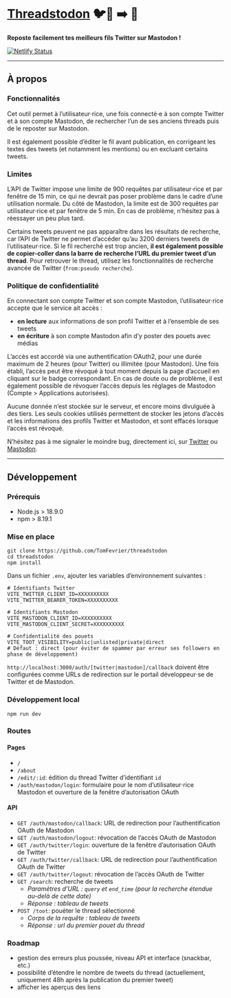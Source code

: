 # [Threadstodon](https://threadstodon.netlify.app/) 🐦🧵 ➡️ 🐘

**Reposte facilement tes meilleurs fils Twitter sur Mastodon !**

[![Netlify Status](https://api.netlify.com/api/v1/badges/89b9618b-7ae7-4cf1-ab7f-09a60751d16c/deploy-status)](https://app.netlify.com/sites/threadstodon/deploys)

---

## À propos

### Fonctionnalités

Cet outil permet à l’utilisateur⋅rice, une fois connecté⋅e à son compte Twitter et à son compte Mastodon, de rechercher l’un de ses anciens threads puis de le reposter sur Mastodon.

Il est également possible d’éditer le fil avant publication, en corrigeant les textes des tweets (et notamment les mentions) ou en excluant certains tweets.
	
### Limites

L’API de Twitter impose une limite de 900&nbsp;requêtes par utilisateur⋅rice et par fenêtre de 15&nbsp;min, ce qui ne devrait pas poser problème dans le cadre d’une utilisation normale. Du côté de Mastodon, la limite est de 300&nbsp;requêtes par utilisateur⋅rice et par fenêtre de 5&nbsp;min. En cas de problème, n’hésitez pas à réessayer un peu plus tard.
	
Certains tweets peuvent ne pas apparaître dans les résultats de recherche, car l’API de Twitter ne permet d’accéder qu’au 3200 derniers tweets de l’utilisateur⋅rice. Si le fil recherché est trop ancien, **il est également possible de copier-coller dans la barre de recherche l’URL du premier tweet d’un thread**. Pour retrouver le thread, utilisez les fonctionnalités de recherche avancée de Twitter (<code>from:pseudo recherche</code>).
	
### Politique de confidentialité
	
En connectant son compte Twitter et son compte Mastodon, l’utilisateur⋅rice accepte que le service ait accès&nbsp;:
- **en lecture** aux informations de son profil Twitter et à l’ensemble de ses tweets
- **en écriture** à son compte Mastodon afin d’y poster des pouets avec médias

L’accès est accordé via une authentification OAuth2, pour une durée maximum de 2 heures (pour Twitter) ou illimitée (pour Mastodon). Une fois établi, l’accès peut être révoqué à tout moment depuis la page d’accueil en cliquant sur le badge correspondant. En cas de doute ou de problème, il est également possible de révoquer l’accès depuis les réglages de Mastodon (Compte > Applications autorisées).

Aucune donnée n’est stockée sur le serveur, et encore moins divulguée à des tiers. Les seuls cookies utilisés permettent de stocker les jetons d’accès et les informations des profils Twitter et Mastodon, et sont effacés lorsque l’accès est révoqué.
	
N’hésitez pas à me signaler le moindre bug, directement ici, sur <a href='https://twitter.com/TomFevrier' target='_blank' rel='noreferrer'>Twitter</a> ou <a href='https://mastodon.social/@tomfevrier' target='_blank' rel='noreferrer'>Mastodon</a>.

---

## Développement


### Prérequis

- Node.js > 18.9.0
- npm > 8.19.1


### Mise en place

~~~
git clone https://github.com/TomFevrier/threadstodon
cd threadstodon
npm install
~~~

Dans un fichier `.env`, ajouter les variables d’environnement suivantes :
~~~
# Identifiants Twitter
VITE_TWITTER_CLIENT_ID=XXXXXXXXXX 
VITE_TWITTER_BEARER_TOKEN=XXXXXXXXXX

# Identifiants Mastodon
VITE_MASTODON_CLIENT_ID=XXXXXXXXXX
VITE_MASTODON_CLIENT_SECRET=XXXXXXXXXX

# Confidentialité des pouets
VITE_TOOT_VISIBILITY=public|unlisted|private|direct
# Défaut : direct (pour éviter de spammer par erreur ses followers en phase de développement)
~~~

`http://localhost:3000/auth/[twitter|mastodon]/callback` doivent être configurées comme URLs de redirection sur le portail développeur⋅se de Twitter et de Mastodon.


### Développement local

~~~
npm run dev
~~~


### Routes

#### Pages
- `/`
- `/about`
- `/edit/:id`: édition du thread Twitter d’identifiant `id`
- `/auth/mastodon/login`: formulaire pour le nom d’utilisateur⋅rice Mastodon et ouverture de la fenêtre d’autorisation OAuth

#### API
- `GET /auth/mastodon/callback`: URL de redirection pour l’authentification OAuth de Mastodon
- `GET /auth/mastodon/logout`: révocation de l’accès OAuth de Mastodon
- `GET /auth/twitter/login`: ouverture de la fenêtre d’autorisation OAuth de Twitter
- `GET /auth/twitter/callback`: URL de redirection pour l’authentification OAuth de Twitter
- `GET /auth/twitter/logout`: révocation de l’accès OAuth de Twitter
- `GET /search`: recherche de tweets
	- _Paramètres d’URL : `query` et `end_time` (pour la recherche étendue au-delà de cette date)_
	- _Réponse : tableau de tweets_
- `POST /toot`: pouéter le thread sélectionné
	- _Corps de la requête : tableau de tweets_
	- _Réponse : url du premier pouet du thread_


### Roadmap

- gestion des erreurs plus poussée, niveau API et interface (snackbar, etc.)
- possibilité d’étendre le nombre de tweets du thread (actuellement, uniquement 48h après la publication du premier tweet)
- afficher les aperçus des liens
